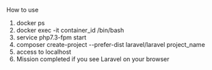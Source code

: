 How to use

1. docker ps
2. docker exec -it container_id /bin/bash
3. service php7.3-fpm start
4. composer create-project --prefer-dist laravel/laravel project_name
5. access to localhost
6. Mission completed if you see Laravel on  your browser
